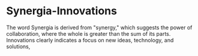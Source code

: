 # Synergia-Innovations
The word Synergia is derived from "synergy," which suggests the power of collaboration, where the whole is greater than the sum of its parts. Innovations clearly indicates a focus on new ideas, technology, and solutions, 
